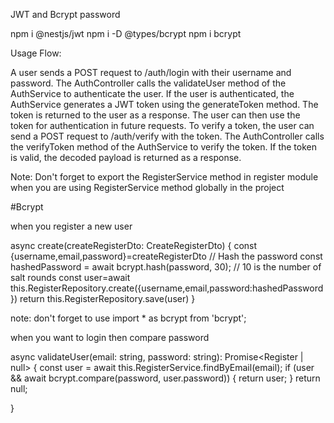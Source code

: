 JWT and Bcrypt password

npm i @nestjs/jwt
npm i -D @types/bcrypt
npm i bcrypt

Usage Flow:

A user sends a POST request to /auth/login with their username and password.
The AuthController calls the validateUser method of the AuthService to authenticate the user.
If the user is authenticated, the AuthService generates a JWT token using the generateToken method.
The token is returned to the user as a response.
The user can then use the token for authentication in future requests.
To verify a token, the user can send a POST request to /auth/verify with the token.
The AuthController calls the verifyToken method of the AuthService to verify the token.
If the token is valid, the decoded payload is returned as a response.

Note: Don't forget to export the RegisterService method in register module when you are using RegisterService method globally in the project


#Bcrypt 

when you register a new user

async create(createRegisterDto: CreateRegisterDto) {
    const {username,email,password}=createRegisterDto
    // Hash the password
  const hashedPassword = await bcrypt.hash(password, 30); // 10 is the number of salt rounds
    const user=await this.RegisterRepository.create({username,email,password:hashedPassword})
    return this.RegisterRepository.save(user)
  }

  note: don't forget to use import * as bcrypt from 'bcrypt';


when you want to login then compare password 


 async validateUser(email: string, password: string): Promise<Register | null> {
    const user = await this.RegisterService.findByEmail(email);
    if (user && await bcrypt.compare(password, user.password)) {
      return user;
    }
    return null;
    
  }
